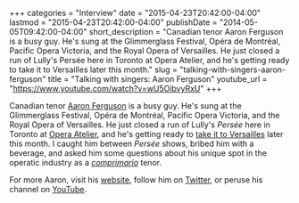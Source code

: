 +++
categories = "Interview"
date = "2015-04-23T20:42:00-04:00"
lastmod = "2015-04-23T20:42:00-04:00"
publishDate = "2014-05-05T09:42:00-04:00"
short_description = "Canadian tenor Aaron Ferguson is a busy guy. He&#039;s sung at the Glimmerglass Festival, Opéra de Montréal, Pacific Opera Victoria, and the Royal Opera of Versailles. He just closed a run of Lully&#039;s Persée here in Toronto at Opera Atelier, and he&#039;s getting ready to take it to Versailles later this month."
slug = "talking-with-singers-aaron-ferguson"
title = "Talking with singers: Aaron Ferguson"
youtube_url = "https://www.youtube.com/watch?v=wU5OibvyRxU"
+++

Canadian tenor [Aaron Ferguson](http://www.aaronferguson.net/#!bio/c2ih) is a busy guy. He's sung at the Glimmerglass Festival, Opéra de Montréal, Pacific Opera Victoria, and the Royal Opera of Versailles. He just closed a run of Lully's _Persée_ here in Toronto at [Opera Atelier](http://www.operaatelier.com/), and he's getting ready to [take it to Versailles](http://www.operaatelier.com/dreaminversailles) later this month. I caught him between _Persée_ shows, bribed him with a beverage, and asked him some questions about his unique spot in the operatic industry as a [_comprimario_](http://en.wikipedia.org/wiki/Comprimario) tenor.

For more Aaron, visit his [website](http://www.aaronferguson.net/), follow him on [Twitter](https://twitter.com/af_tenor), or peruse his channel on [YouTube](https://www.youtube.com/user/ajf104).
